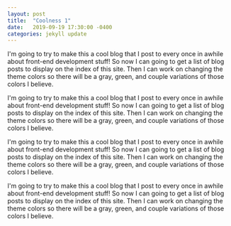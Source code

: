 ```yaml
---
layout: post
title:  "Coolness 1"
date:   2019-09-19 17:30:00 -0400
categories: jekyll update
---
```

I'm going to try to make this a cool blog that I post to every once in awhile about front-end development stuff! So now I can going to get a list of blog posts to display on the index of this site. Then I can work on changing the theme colors so there will be a gray, green, and couple variations of those colors I believe. 

I'm going to try to make this a cool blog that I post to every once in awhile about front-end development stuff! So now I can going to get a list of blog posts to display on the index of this site. Then I can work on changing the theme colors so there will be a gray, green, and couple variations of those colors I believe. 

I'm going to try to make this a cool blog that I post to every once in awhile about front-end development stuff! So now I can going to get a list of blog posts to display on the index of this site. Then I can work on changing the theme colors so there will be a gray, green, and couple variations of those colors I believe. 

I'm going to try to make this a cool blog that I post to every once in awhile about front-end development stuff! So now I can going to get a list of blog posts to display on the index of this site. Then I can work on changing the theme colors so there will be a gray, green, and couple variations of those colors I believe. 